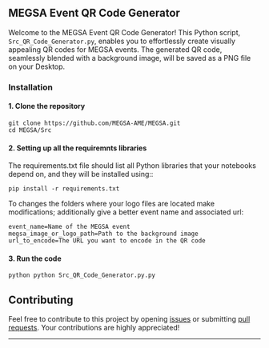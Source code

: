 ## MEGSA Event QR Code Generator ##




Welcome to the MEGSA Event QR Code Generator! This Python script, `Src_QR_Code_Generator.py`, enables you to effortlessly create visually appealing QR codes for MEGSA events. The generated QR code, seamlessly blended with a background image, will be saved as a PNG file on your Desktop.



### Installation ###
#### 1. Clone the repository
```
git clone https://github.com/MEGSA-AME/MEGSA.git
cd MEGSA/Src
```

#### 2. Setting up all the requiremnts libraries
The requirements.txt file should list all Python libraries that your notebooks depend on, and they will be installed using::
```
pip install -r requirements.txt
```

To changes the folders where your logo files are located make modifications; additionally give a better event name and associated url:
```
event_name=Name of the MEGSA event
megsa_image_or_logo_path=Path to the background image
url_to_encode=The URL you want to encode in the QR code

```


#### 3. Run the code

```
python python Src_QR_Code_Generator.py.py
```



## Contributing

Feel free to contribute to this project by opening [issues](https://github.com/MEGSA-AME/MEGSA/issues) or submitting [pull requests](https://github.com/MEGSA-AME/MEGSA/pulls). Your contributions are highly appreciated!

---


